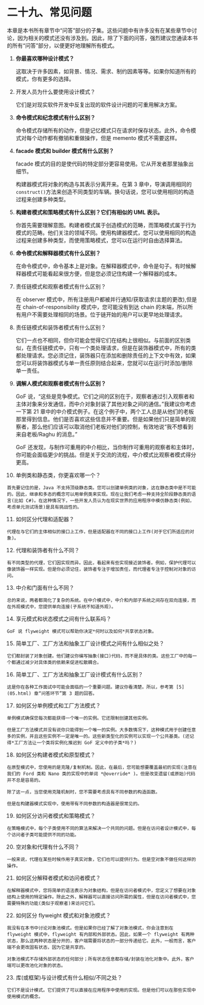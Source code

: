 # 二十九、常见问题

本章是本书所有章节中“问答”部分的子集。这些问题中有许多没有在某些章节中讨论，因为相关的模式还没有涉及到。因此，除了下面的问答，强烈建议您通读本书的所有“问答”部分，以便更好地理解所有模式。

1.  **你最喜欢哪种设计模式？**

    这取决于许多因素，如背景、情况、需求、制约因素等等。如果你知道所有的模式，你有更多的选择。

2.  开发人员为什么要使用设计模式？

    它们是对现实软件开发中反复出现的软件设计问题的可重用解决方案。

3.  **命令模式和纪念模式有什么区别？**

    命令模式存储所有的动作，但是记忆模式只在请求时保存状态。此外，命令模式对每个动作都有撤销和重做操作，但是 memento 模式不需要这样。

4.  **facade 模式和 builder 模式有什么区别？**

    facade 模式的目的是使代码的特定部分更容易使用。它从开发者那里抽象出细节。

    构建器模式将对象的构造与其表示分离开来。在第 3 章中，导演调用相同的`construct()`方法来创造不同类型的车辆。换句话说，您可以使用相同的构造过程来创建多种类型。

5.  **构建者模式和策略模式有什么区别？它们有相似的 UML 表示。**

    你首先需要理解意图。构建者模式属于创造模式的范畴，而策略模式属于行为模式的范畴。他们关注的领域不同。使用构建器模式，您可以使用相同的构造过程来创建多种类型，而使用策略模式，您可以在运行时自由选择算法。

6.  **命令模式和解释器模式有什么区别？**

    在命令模式中，命令基本上是对象。在解释器模式中，命令是句子。有时候解释器模式可能看起来很方便，但是您必须记住构建一个解释器的成本。

7.  责任链模式和观察者模式有什么区别？

    在 observer 模式中，所有注册用户都被并行通知/获取请求(主题的更改),但是在 chain-of-responsibility 模式中，您可能没有到达 chain 的末端，所以所有用户不需要处理相同的场景。位于链开始的用户可以更早地处理请求。

8.  责任链模式和装饰者模式有什么区别？

    它们一点也不相同，但你可能会觉得它们在结构上很相似。与前面的区别类似，在责任链模式中，只有一个类处理请求，但是在装饰器模式中，所有的类都处理请求。您必须记住，装饰器只在添加和删除责任的上下文中有效，如果您可以将装饰器模式与单一责任原则结合起来，您就可以在运行时添加/删除单一责任。

9.  **调解人模式和观察者模式有什么区别？**

    GoF 说，“这些是竞争模式。它们之间的区别在于，观察者通过引入观察者和主体对象来分发通信，而中介对象封装了其他对象之间的通信。”我建议你考虑一下第 21 章中的中介模式例子。在这个例子中，两个工人总是从他们的老板那里得到信息。他们是否喜欢这些信息并不重要。但是如果他们只是简单的观察者，那么他们应该可以取消他们老板对他们的控制，有效地说“我不想看到来自老板/Raghu 的消息。”

    GoF 还发现，与制作可重用的中介相比，当你制作可重用的观察者和主体时，你可能会面临更少的挑战。但是关于交流的流程，中介模式比观察者模式得分更高。

10.  单例类和静态类，你更喜欢哪一个？

    首先要记住的是，Java 不支持顶级静态类。您可以创建单例类的对象，这在静态类中是不可能的。因此，继承和多态的概念可以用单例类来实现。现在让我们考虑一种支持全阶段静态类的语言(比如 C#)。在这种情况下，一些开发人员认为在现实世界的应用程序中模仿静态类(例如，考虑单元测试场景)是具有挑战性的。

11.  如何区分代理和适配器？

    代理在与它们的主体相似的接口上工作，但是适配器在不同的接口上工作(对于它们所适应的对象)。

12.  代理和装饰者有什么不同？

    有不同类型的代理，它们因实现而异。因此，看起来有些实现接近装饰者。例如，保护代理可以像装饰器一样实现。但是你必须记住，装饰者专注于增加责任，而代理者专注于控制对对象的访问。

13.  中介和门面有什么不同？

    总的来说，两者都简化了复杂的系统。在中介模式中，中介和内部子系统之间存在双向连接，而在外观模式中，您提供单向连接(子系统不知道外观)。

14.  享元模式和状态模式之间有什么联系吗？

    GoF 说 flyweight 模式可以帮助你决定*何时以及如何*共享状态对象。

15.  简单工厂、工厂方法和抽象工厂设计模式之间有什么相似之处？

    它们都封装了对象创建。他们建议你编写抽象(接口)代码，而不是具体的类。这些工厂中的每一个都通过减少对具体类的依赖来促进松散耦合。

16.  简单工厂、工厂方法和抽象工厂设计模式有什么区别？

    这是你在各种工作面试中可能会面临的一个重要问题。建议你看清楚。所以，参考第 [5](05.html) 章“问答环节”第 3 题的回答。

17.  如何区分单例模式和工厂方法模式？

    单例模式确保您每次都能获得一个唯一的实例。它还限制创建其他实例。

    但是工厂方法模式并没有说你只能得到一个唯一的实例。大多数情况下，这种模式用于创建任意多的实例，并且这些实例不一定是唯一的。这些新类型化的实例可以实现一个公共基类。(还记得*工厂方法让一个类将实例化推迟到 GoF 定义中的子类*吗？)

18.  如何区分构建者模式和原型模式？

    在原型模式中，您使用的是克隆/复制机制。因此，在最后，您可能想要覆盖最初的实现(注意在我们的 Ford 类和 Nano 类的实现中的单词 *@override* )。但是改变遗留(或原始)代码并不总是容易的。

    除了这一点，当您使用克隆机制时，您不需要考虑具有不同参数的构造函数。

    但是在构建器模式实现中，使用带有不同参数的构造器是很常见的。

19.  如何区分访问者模式和策略模式？

    在策略模式中，每个子类使用不同的算法来解决一个共同的问题。但是在访问者设计模式中，每个访问者子类可能提供不同的功能。

20.  空对象和代理有什么不同？

    一般来说，代理在某些时候作用于真实对象，它们也可以提供行为。但是空对象不做任何这样的操作。

21.  如何区分解释者模式和访问者模式？

    在解释器模式中，您将简单的语法表示为对象结构，但是在访问者模式中，您定义了想要在对象结构上使用的特定操作。除此之外，解释器可以直接访问所需的属性，但是在访问者模式中，您需要特殊的功能(类似于观察者)来访问它们。

22.  如何区分 flyweight 模式和对象池模式？

    我没有在本书中讨论对象池模式。但是如果你已经了解了对象池模式，你会注意到在 flyweight 模式中，flyweight 有内部和外部状态。因此，如果一个 flyweight 有两种状态，那么这两种状态是分开的，客户端需要将状态的一部分传递给它。此外，一般而言，客户端不会更改固有状态，因为它是共享的。

    对象池模式不存储外部状态的任何部分；所有状态信息都存储/封装在池化对象中。此外，客户端可以更改池化对象的状态。

23.  库(或框架)与设计模式有什么相似/不同之处？

    它们不是设计模式。它们提供了可以直接在应用程序中使用的实现。但是他们可以在那些实现中使用模式的概念。